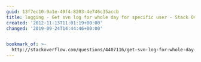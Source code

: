 ```yaml
---
guid: 13f7ec10-9a1e-40f4-8203-4e746c35accb
title: logging - Get svn log for whole day for specific user - Stack Overflow
created: '2012-11-13T11:01:19+00:00'
changed: '2019-09-24T14:44:46+00:00'


bookmark_of: >-
  http://stackoverflow.com/questions/4407116/get-svn-log-for-whole-day-for-specific-user/4407427#4407427
---
```




